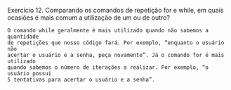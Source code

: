 Exercício 12. Comparando os comandos de repetição for e while, em quais ocasiões é mais comum a utilização de um ou de outro?

```
O comando while geralmente é mais utilizado quando não sabemos a quantidade
de repetições que nosso código fará. Por exemplo, “enquanto o usuário não
acertar o usuário e a senha, peça novamente”. Já o comando for é mais utilizado
quando sabemos o número de iterações a realizar. Por exemplo, “o usuário possui
5 tentativas para acertar o usuário e a senha”.

```

